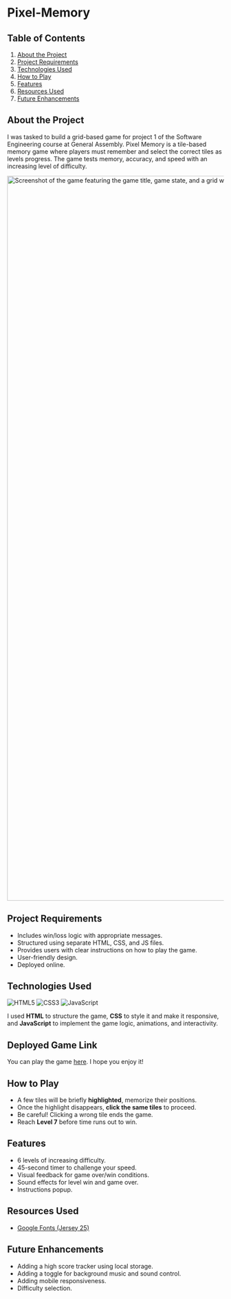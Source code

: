 # Pixel-Memory

## Table of Contents 
1. [About the Project](#about-the-project)  
2. [Project Requirements](#project-requirements)  
3. [Technologies Used](#technologies-used)  
4. [How to Play](#how-to-play)  
5. [Features](#features)  
6. [Resources Used](#resources-used)  
7. [Future Enhancements](#future-enhancements)

## About the Project

I was tasked to build a grid-based game for project 1 of the Software Engineering course at General Assembly. Pixel Memory is a tile-based memory game where players must remember and select the correct tiles as levels progress. The game tests memory, accuracy, and speed with an increasing level of difficulty.

<img width="1346" height="1683" alt="Screenshot of the game featuring the game title, game state, and a grid with highlighted tiles." src="https://github.com/user-attachments/assets/2193ad2f-96ee-41d6-998a-940792f7c848" />

## Project Requirements
- Includes win/loss logic with appropriate messages.
- Structured using separate HTML, CSS, and JS files.
- Provides users with clear instructions on how to play the game.
- User-friendly design.
- Deployed online.

## Technologies Used
![HTML5](https://img.shields.io/badge/HTML5-E34F26?style=for-the-badge&logo=html5&logoColor=white)
![CSS3](https://img.shields.io/badge/CSS3-1572B6?style=for-the-badge&logo=css3&logoColor=white)
![JavaScript](https://img.shields.io/badge/JavaScript-F7DF1E?style=for-the-badge&logo=javascript&logoColor=black)

I used **HTML** to structure the game, **CSS** to style it and make it responsive, and **JavaScript** to implement the game logic, animations, and interactivity.

## Deployed Game Link
You can play the game [here](https://zainnalthamer.github.io/Pixel-Memory/). I hope you enjoy it!

## How to Play

- A few tiles will be briefly **highlighted**, memorize their positions.
- Once the highlight disappears, **click the same tiles** to proceed.
- Be careful! Clicking a wrong tile ends the game.
- Reach **Level 7** before time runs out to win.

## Features

- 6 levels of increasing difficulty.
- 45-second timer to challenge your speed.
- Visual feedback for game over/win conditions.
- Sound effects for level win and game over.
- Instructions popup.

## Resources Used
- [Google Fonts (Jersey 25)](https://fonts.google.com/specimen/Jersey+25)

## Future Enhancements 
- Adding a high score tracker using local storage.
- Adding a toggle for background music and sound control.
- Adding mobile responsiveness.
- Difficulty selection.